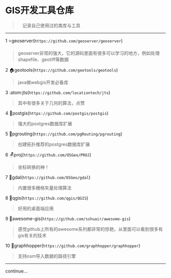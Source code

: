 # GIS开发工具仓库

> &emsp;记录自己使用过的类库与工具
---

1 ⭐geoserver(`https://github.com/geoserver/geoserver`)

> geoserver非常的强大，它的源码里面有很多可以学习的地方，例如处理shapefile、geotiff等数据

2 🏠geotools(`https://github.com/geotools/geotools`)

> java做webgis开发必备库

3 :atom:jts(`https://github.com/locationtech/jts`)

> 其中有很多关于几何的算法，点赞

4 🌵postgis(`https://github.com/postgis/postgis`)

> 强大的postgres数据库扩展

5 🥚pgrouting(`https://github.com/pgRouting/pgrouting`)

> 创建拓扑推荐的postgres数据库扩展

6 🪑proj(`https://github.com/OSGeo/PROJ`)

> 坐标转换的神！

7 🐰gdal(`https://github.com/OSGeo/gdal`)

> 内置很多栅格矢量处理算法

8 :carrot:qgis(`https://github.com/qgis/QGIS`)

> 好用的桌面端应用

9 👾awesome-gis(`https://github.com/sshuair/awesome-gis`)

> 感觉github上所有的awesome系列都非常的惊艳，从里面可以看到很多有gis有关的技术

10 :dog:graphhopper(`https://github.com/graphhopper/graphhopper`)

> 支持osm导入数据的路径引擎

---

continue...
